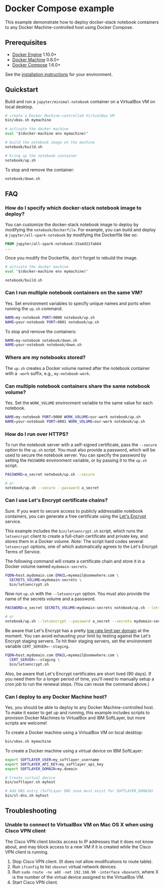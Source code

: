 # Docker Compose example

This example demonstrate how to deploy docker-stack notebook containers to any Docker Machine-controlled host using Docker Compose.

## Prerequisites

- [Docker Engine](https://docs.docker.com/engine/) 1.10.0+
- [Docker Machine](https://docs.docker.com/machine/) 0.6.0+
- [Docker Compose](https://docs.docker.com/compose/) 1.6.0+

See the [installation instructions](https://docs.docker.com/engine/installation/) for your environment.

## Quickstart

Build and run a `jupyter/minimal-notebook` container on a VirtualBox VM on local desktop.

```bash
# create a Docker Machine-controlled VirtualBox VM
bin/vbox.sh mymachine

# activate the docker machine
eval "$(docker-machine env mymachine)"

# build the notebook image on the machine
notebook/build.sh

# bring up the notebook container
notebook/up.sh
```

To stop and remove the container:

```bash
notebook/down.sh
```

## FAQ

### How do I specify which docker-stack notebook image to deploy?

You can customize the docker-stack notebook image to deploy by modifying the `notebook/Dockerfile`. For example, you can build and deploy a `jupyter/all-spark-notebook` by modifying the Dockerfile like so:

```dockerfile
FROM jupyter/all-spark-notebook:33add21fab64
...
```

Once you modify the Dockerfile, don't forget to rebuild the image.

```bash
# activate the docker machine
eval "$(docker-machine env mymachine)"

notebook/build.sh
```

### Can I run multiple notebook containers on the same VM?

Yes. Set environment variables to specify unique names and ports when running the `up.sh` command.

```bash
NAME=my-notebook PORT=9000 notebook/up.sh
NAME=your-notebook PORT=9001 notebook/up.sh
```

To stop and remove the containers:

```bash
NAME=my-notebook notebook/down.sh
NAME=your-notebook notebook/down.sh
```

### Where are my notebooks stored?

The `up.sh` creates a Docker volume named after the notebook container with a `-work` suffix, e.g., `my-notebook-work`.

### Can multiple notebook containers share the same notebook volume?

Yes. Set the `WORK_VOLUME` environment variable to the same value for each notebook.

```bash
NAME=my-notebook PORT=9000 WORK_VOLUME=our-work notebook/up.sh
NAME=your-notebook PORT=9001 WORK_VOLUME=our-work notebook/up.sh
```

### How do I run over HTTPS?

To run the notebook server with a self-signed certificate, pass the `--secure` option to the `up.sh` script. You must also provide a password, which will be used to secure the notebook server. You can specify the password by setting the `PASSWORD` environment variable, or by passing it to the `up.sh` script.

```bash
PASSWORD=a_secret notebook/up.sh --secure

# or
notebook/up.sh --secure --password a_secret
```

### Can I use Let's Encrypt certificate chains?

Sure. If you want to secure access to publicly addressable notebook containers, you can generate a free certificate using the [Let's Encrypt](https://letsencrypt.org) service.

This example includes the `bin/letsencrypt.sh` script, which runs the `letsencrypt` client to create a full-chain certificate and private key, and stores them in a Docker volume. _Note:_ The script hard codes several `letsencrypt` options, one of which automatically agrees to the Let's Encrypt Terms of Service.

The following command will create a certificate chain and store it in a Docker volume named `mydomain-secrets`.

```bash
FQDN=host.mydomain.com EMAIL=myemail@somewhere.com \
  SECRETS_VOLUME=mydomain-secrets \
  bin/letsencrypt.sh
```

Now run `up.sh` with the `--letsencrypt` option. You must also provide the name of the secrets volume and a password.

```bash
PASSWORD=a_secret SECRETS_VOLUME=mydomain-secrets notebook/up.sh --letsencrypt

# or
notebook/up.sh --letsencrypt --password a_secret --secrets mydomain-secrets
```

Be aware that Let's Encrypt has a pretty [low rate limit per domain](https://community.letsencrypt.org/t/public-beta-rate-limits/4772/3) at the moment. You can avoid exhausting your limit by testing against the Let's Encrypt staging servers. To hit their staging servers, set the environment variable `CERT_SERVER=--staging`.

```bash
FQDN=host.mydomain.com EMAIL=myemail@somewhere.com \
  CERT_SERVER=--staging \
  bin/letsencrypt.sh
```

Also, be aware that Let's Encrypt certificates are short lived (90 days). If you need them for a longer period of time, you'll need to manually setup a cron job to run the renewal steps. (You can reuse the command above.)

### Can I deploy to any Docker Machine host?

Yes, you should be able to deploy to any Docker Machine-controlled host. To make it easier to get up and running, this example includes scripts to provision Docker Machines to VirtualBox and IBM SoftLayer, but more scripts are welcome!

To create a Docker machine using a VirtualBox VM on local desktop:

```bash
bin/vbox.sh mymachine
```

To create a Docker machine using a virtual device on IBM SoftLayer:

```bash
export SOFTLAYER_USER=my_softlayer_username
export SOFTLAYER_API_KEY=my_softlayer_api_key
export SOFTLAYER_DOMAIN=my.domain

# Create virtual device
bin/softlayer.sh myhost

# Add DNS entry (SoftLayer DNS zone must exist for SOFTLAYER_DOMAIN)
bin/sl-dns.sh myhost
```

## Troubleshooting

### Unable to connect to VirtualBox VM on Mac OS X when using Cisco VPN client

The Cisco VPN client blocks access to IP addresses that it does not know about, and may block access to a new VM if it is created while the Cisco VPN client is running.

1. Stop Cisco VPN client. (It does not allow modifications to route table).
2. Run `ifconfig` to list `vboxnet` virtual network devices.
3. Run `sudo route -nv add -net 192.168.99 -interface vboxnetX`, where X is the number of the virtual device assigned to the VirtualBox VM.
4. Start Cisco VPN client.
